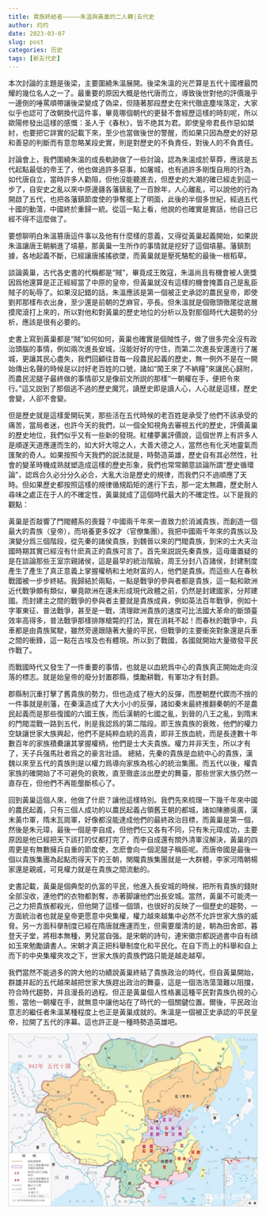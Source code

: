 ```yaml
---
title: 貴族終結者—————朱溫與黃巢的二人轉|五代史
author: 灼灼
date: 2023-03-07
slug: post
categories: 历史
tags: [新五代史]
---
```


本次討論的主題是後梁，主要圍繞朱溫展開。後梁朱溫的光芒算是五代十國裡最閃耀的幾位名人之一了。最重要的原因大概是他代唐而立，導致後世對他的評價幾乎一邊倒的唾罵順帶讓後梁變成了偽梁，但隨著那段歷史在宋代徹底塵埃落定，大家似乎也認可了改朝換代這件事，畢竟哪個朝代的更替不會經歷這樣的時刻呢，所以歐陽修發出這樣的感慨：圣人于《春秋》，皆不绝其为君。即使皇帝君長作惡如桀紂，也要把它詳實的記載下來，至少也當做後世的警醒，而如果只因為歷史的好惡和善惡的判斷而有意忽略某段史實，則是對歷史的不負責任，對後人的不負責任。

討論會上，我們圍繞朱溫的成長軌跡做了一些討論，認為朱溫成於草莽，應該是五代起點最低的帝王了，他也做過許多惡事，如屠城，也有過許多剛愎自用的行為，如代唐自立，當時許多人勸阻，但他沒能聽進去，但歷史的大潮的確已經走到這一步了，自安史之亂以來中原邊疆各藩鎮亂了一百餘年，人心離亂，可以說他的行為開啟了五代，也把各藩鎮節度使的爭奪擺上了明面，此後的半個多世紀，經過五代十國的動蕩，中國終於重歸一統。從這一點上看，他說的也確實是實話，他自己已經不得不這麼做了。

要想聊明白朱溫篡唐這件事以及他有什麼樣的意義，又得從黃巢起義開始，如果説朱溫讓唐王朝躺進了墳墓，那黃巢一生所作的事情就是挖好了這個墳墓。藩鎮割據，各地起義不斷，已經讓唐搖搖欲墜，而黃巢就是壓死駱駝的最後一根稻草。

談論黃巢，古代各史書的代稱都是“賊”，畢竟成王敗寇，朱溫尚且有機會被人褒獎因爲他還算是正正經經當了中原的皇帝，但黃巢就沒有這樣的機會掩蓋自己是亂臣賊子的恥辱了。如果沒記錯的話，朱溫應該是第一個被正史承認的農民皇帝，即使劉邦那樣布衣出身，至少還是前朝的芝麻官，亭長。但朱溫就是個徹頭徹尾從底層摸爬滾打上來的，所以對他和對黃巢的歷史地位的分析以及對那個時代大趨勢的分析，應該是很有必要的。

史書上寫到黃巢都是“賊”如何如何，黃巢也確實是個賊性子，做了很多完全沒有政治頭腦的事情，例如兩次進長安城，沒能好好的守住，而第二次進長安還進行了屠城，更讓其民心盡失，我們回顧往昔每一段農民起義的歷史，無一例外不是在一開始傳出名聲的時候是以討好老百姓的口號，諸如“闖王來了不納糧”來讓民心歸附，而農民泥腿子最終做的事情卻又是像前文所説的那樣“一朝權在手，便把令來行。”這又説到了那個逃不過的歷史魔咒，讀歷史即是讀人心，人心就是這樣，歷史會變，人卻不會變。

但是歷史就是這樣愛開玩笑，那些活在五代時候的老百姓是承受了他們不該承受的痛苦，當局者迷，也許今天的我們，以一個全知視角去審視五代的歷史，評價黃巢的歷史地位，我們似乎又有一些新的發現。紅樓夢裏評價說，這個世界上有許多人是順遂天道應運而生的，如大奸大噁之人，大善大德之人，當然也有化天地靈氣而匯聚的奇人。如果按照今天我們的説法就是，時勢造英雄，歷史自有其必然性，社會的變革時機成熟就塑造成這樣的歷史形象，我們也常常願意談論所謂“歷史循環論”，認爲合久必分分久必合，大亂大治是歷史的規律，而我們只不過順應了天時。但如果歷史都按照這樣的規律循規蹈矩的進行下去，那一定太無趣，歷史耐人尋味之處正在于人的不確定性，黃巢就成了這個時代最大的不確定性。以下是我的觀點：

黃巢是否敲響了門閥體系的喪鐘？中國兩千年來一直致力於消滅貴族，而創造一個最大的貴族（皇帝），而培養更多奴才（官僚集團）。我把中國兩千年來的貴族以及演變分爲三個階段，從先秦的諸侯貴族，到魏晉以來的門閥貴族，到宋的士大夫治國時期其實已經沒有什麽真正的貴族可言了。首先來説説先秦貴族，這毋庸置疑的是在談論那些王室宗親諸侯，這是最早的統治階級，周王分封八百諸侯，封建制度產生了產生了真正意義上掌握權柄和土地財富的人，他們是貴族。而這些人在春秋戰國被一步步終結。我歸結於兩點，一點是戰爭的參與者都是貴族，這一點和歐洲近代戰爭頗有類似，畢竟歐洲在還未形成現代政體之前，仍然是封建國家，分邦建國。而封建主之間的戰爭的參與者主要就是貴族成員，例如英法百年戰爭，例如十字軍東征、普法戰爭，甚至是一戰，清理歐洲貴族的速度可比法國大革命的斷頭臺效率高得多，普法戰爭那樣排隊槍斃的打法，實在消耗不起！而春秋的戰爭中，兵車都是由貴族駕駛，雖然旁邊跟隨著大量的平民，但戰爭的主要衝突對象還是兵車之間的衝鋒，這一點在古埃及也有體現。所以到了戰國，各國就開始大量徵發平民作戰了。

而戰國時代又發生了一件重要的事情，也就是以血統爲中心的貴族真正開始走向沒落的標志。就是始皇帝的廢分封置郡縣，獎勵耕戰，有軍功才有封爵。

郡縣制沉重打擊了舊貴族的勢力，但也造成了極大的反彈，而歷朝歷代鍥而不捨的一件事就是削藩，在秦漢造成了大大小小的反彈，諸如秦末最終推翻秦朝的不是農民起義而是那些復國的六國王族，而后漢朝的七國之亂，到晉的八王之亂，到隋末的門閥混戰一路到五代，則是我認爲的第二階段。即王族貴族的衰敗，他們的權力空缺讓世家大族興起，他們不是純粹血統的高貴，即非王族血統，而是長達數十年數百年的家族積纍讓其掌握權柄，他們是士大夫貴族。權力并非天生，所以才有了，天子兵强馬壯者爲之的豪言壯語。
總結，先秦的貴族是血統中心的貴族，漢魏以來至五代的貴族則是以權力爲導向家族為核心的統治集團。而五代以後，權貴家族的確開始了不可避免的衰敗，直至徹底淡出歷史的舞臺，那些世家大族仍然一直存在，但他們不再能壟斷核心了。

回到黃巢這個人來，他做了什麽？讓他這樣特別。我們先來梳理一下幾千年來中國的農民起義，只有三個人成功的以農民起義占領舊王朝的都城，諸如陳勝吳廣，漢末黃巾軍，隋末瓦崗軍，好像都沒能達成他們的最終政治目標，而黃巢是第一個，然後是朱元璋，最後一個是李自成，但他們仨又各有不同，只有朱元璋成功，主要原因是他已經把天下該打的仗都打完了，而李自成還有關外清軍沒解決，黃巢的四周更是有無數擁兵自重的節度使，怎麽會向一個泥腿子稱臣呢。而唐帝國是最後一個以貴族集團為起點而得天下的王朝，関隴貴族集團就是一大群體，李家河隋朝楊家還是親戚，可見權力就是在貴族之間流動的。

史書記載，黃巢是個典型的仇富的平民，他進入長安城的時候，把所有貴族的錢財全部沒收，連他們的衣物都剝奪，赤著脚讓他們出長安城。當然，黃巢不可能凴一己之力把貴族都殺光，但他開了這樣一個頭，也很好的反映了一個歷史的趨勢，一方面統治者也就是皇帝更愿意中央集權，權力越來越集中必然不允許世家大族的威脅。另一方面科擧制度已經在隋唐就應運而生，但需要厘清的是，朝為田舍郎，暮登天子堂，將相本無種，男兒當自强。是宋朝的詩句，連宋徽宗都説過書中自有顔如玉來勉勵讀書人。宋朝才真正把科舉制度化和平民化。在自下而上的科舉和自上而下的中央集權夾攻之下，世家大族的貴族們路只能是越走越窄。

我們當然不能過多的誇大他的功績說黃巢終結了貴族政治的時代，但自黃巢開始，群雄并起的五代越來越把世家大族趕出政治的舞臺，這是一個浩浩蕩蕩難以阻擋，符合時代趨勢，并且漫長的過程。但正是黃巢個人性格裏這種平民對貴族仇視的心態，當他一朝權在手，就無意中讓他站在了時代的一個關鍵位置。爾後，平民政治意志的繼任者朱溫某種程度上也正是黃巢成就的。朱溫是一個被正史承認的平民皇帝，拉開了五代的序幕。這也許正是一種時勢造英雄吧。

![五代地圖](https://github.com/shucyc/cyc-starage1/blob/main/五代十国地图.jpeg?raw=true "五代十國地圖")
